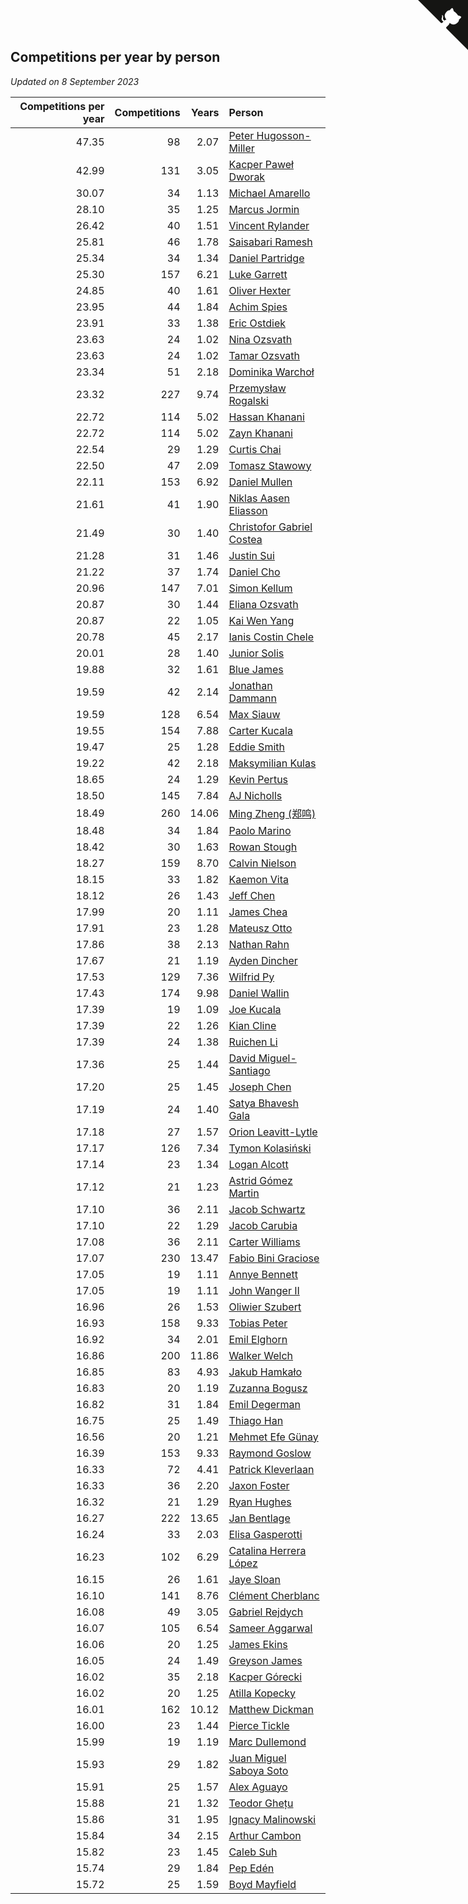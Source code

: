 ## Competitions per year by person

*Updated on  8 September 2023*

| Competitions per year | Competitions | Years | Person |
| ---: | ---: | ---: | :--- |
| 47.35 | 98 | 2.07 | [Peter Hugosson-Miller](https://www.worldcubeassociation.org/persons/2021HUGO01) |
| 42.99 | 131 | 3.05 | [Kacper Paweł Dworak](https://www.worldcubeassociation.org/persons/2020DWOR01) |
| 30.07 | 34 | 1.13 | [Michael Amarello](https://www.worldcubeassociation.org/persons/2022AMAR09) |
| 28.10 | 35 | 1.25 | [Marcus Jormin](https://www.worldcubeassociation.org/persons/2022JORM01) |
| 26.42 | 40 | 1.51 | [Vincent Rylander](https://www.worldcubeassociation.org/persons/2022RYLA01) |
| 25.81 | 46 | 1.78 | [Saisabari Ramesh](https://www.worldcubeassociation.org/persons/2021RAME01) |
| 25.34 | 34 | 1.34 | [Daniel Partridge](https://www.worldcubeassociation.org/persons/2022PART02) |
| 25.30 | 157 | 6.21 | [Luke Garrett](https://www.worldcubeassociation.org/persons/2017GARR05) |
| 24.85 | 40 | 1.61 | [Oliver Hexter](https://www.worldcubeassociation.org/persons/2022HEXT01) |
| 23.95 | 44 | 1.84 | [Achim Spies](https://www.worldcubeassociation.org/persons/2021SPIE01) |
| 23.91 | 33 | 1.38 | [Eric Ostdiek](https://www.worldcubeassociation.org/persons/2022OSTD01) |
| 23.63 | 24 | 1.02 | [Nina Ozsvath](https://www.worldcubeassociation.org/persons/2022OZSV03) |
| 23.63 | 24 | 1.02 | [Tamar Ozsvath](https://www.worldcubeassociation.org/persons/2022OZSV04) |
| 23.34 | 51 | 2.18 | [Dominika Warchoł](https://www.worldcubeassociation.org/persons/2021WARC01) |
| 23.32 | 227 | 9.74 | [Przemysław Rogalski](https://www.worldcubeassociation.org/persons/2013ROGA02) |
| 22.72 | 114 | 5.02 | [Hassan Khanani](https://www.worldcubeassociation.org/persons/2018KHAN26) |
| 22.72 | 114 | 5.02 | [Zayn Khanani](https://www.worldcubeassociation.org/persons/2018KHAN28) |
| 22.54 | 29 | 1.29 | [Curtis Chai](https://www.worldcubeassociation.org/persons/2022CHAI02) |
| 22.50 | 47 | 2.09 | [Tomasz Stawowy](https://www.worldcubeassociation.org/persons/2021STAW01) |
| 22.11 | 153 | 6.92 | [Daniel Mullen](https://www.worldcubeassociation.org/persons/2016MULL04) |
| 21.61 | 41 | 1.90 | [Niklas Aasen Eliasson](https://www.worldcubeassociation.org/persons/2021ELIA01) |
| 21.49 | 30 | 1.40 | [Christofor Gabriel Costea](https://www.worldcubeassociation.org/persons/2022COST03) |
| 21.28 | 31 | 1.46 | [Justin Sui](https://www.worldcubeassociation.org/persons/2022SUIJ01) |
| 21.22 | 37 | 1.74 | [Daniel Cho](https://www.worldcubeassociation.org/persons/2021CHOD01) |
| 20.96 | 147 | 7.01 | [Simon Kellum](https://www.worldcubeassociation.org/persons/2016KELL12) |
| 20.87 | 30 | 1.44 | [Eliana Ozsvath](https://www.worldcubeassociation.org/persons/2022OZSV01) |
| 20.87 | 22 | 1.05 | [Kai Wen Yang](https://www.worldcubeassociation.org/persons/2022YANG19) |
| 20.78 | 45 | 2.17 | [Ianis Costin Chele](https://www.worldcubeassociation.org/persons/2021CHEL01) |
| 20.01 | 28 | 1.40 | [Junior Solis](https://www.worldcubeassociation.org/persons/2022SOLI03) |
| 19.88 | 32 | 1.61 | [Blue James](https://www.worldcubeassociation.org/persons/2022JAME01) |
| 19.59 | 42 | 2.14 | [Jonathan Dammann](https://www.worldcubeassociation.org/persons/2021DAMM01) |
| 19.59 | 128 | 6.54 | [Max Siauw](https://www.worldcubeassociation.org/persons/2017SIAU02) |
| 19.55 | 154 | 7.88 | [Carter Kucala](https://www.worldcubeassociation.org/persons/2015KUCA01) |
| 19.47 | 25 | 1.28 | [Eddie Smith](https://www.worldcubeassociation.org/persons/2022SMIT20) |
| 19.22 | 42 | 2.18 | [Maksymilian Kulas](https://www.worldcubeassociation.org/persons/2021KULA02) |
| 18.65 | 24 | 1.29 | [Kevin Pertus](https://www.worldcubeassociation.org/persons/2022PERT01) |
| 18.50 | 145 | 7.84 | [AJ Nicholls](https://www.worldcubeassociation.org/persons/2015NICH04) |
| 18.49 | 260 | 14.06 | [Ming Zheng (郑鸣)](https://www.worldcubeassociation.org/persons/2009ZHEN11) |
| 18.48 | 34 | 1.84 | [Paolo Marino](https://www.worldcubeassociation.org/persons/2021MARI04) |
| 18.42 | 30 | 1.63 | [Rowan Stough](https://www.worldcubeassociation.org/persons/2022STOU01) |
| 18.27 | 159 | 8.70 | [Calvin Nielson](https://www.worldcubeassociation.org/persons/2014NIEL03) |
| 18.15 | 33 | 1.82 | [Kaemon Vita](https://www.worldcubeassociation.org/persons/2021VITA01) |
| 18.12 | 26 | 1.43 | [Jeff Chen](https://www.worldcubeassociation.org/persons/2022CHEN19) |
| 17.99 | 20 | 1.11 | [James Chea](https://www.worldcubeassociation.org/persons/2022CHEA05) |
| 17.91 | 23 | 1.28 | [Mateusz Otto](https://www.worldcubeassociation.org/persons/2022OTTO01) |
| 17.86 | 38 | 2.13 | [Nathan Rahn](https://www.worldcubeassociation.org/persons/2021RAHN01) |
| 17.67 | 21 | 1.19 | [Ayden Dincher](https://www.worldcubeassociation.org/persons/2022DINC01) |
| 17.53 | 129 | 7.36 | [Wilfrid Py](https://www.worldcubeassociation.org/persons/2016PYWI01) |
| 17.43 | 174 | 9.98 | [Daniel Wallin](https://www.worldcubeassociation.org/persons/2013WALL03) |
| 17.39 | 19 | 1.09 | [Joe Kucala](https://www.worldcubeassociation.org/persons/2022KUCA01) |
| 17.39 | 22 | 1.26 | [Kian Cline](https://www.worldcubeassociation.org/persons/2022CLIN01) |
| 17.39 | 24 | 1.38 | [Ruichen Li](https://www.worldcubeassociation.org/persons/2022LIRU02) |
| 17.36 | 25 | 1.44 | [David Miguel-Santiago](https://www.worldcubeassociation.org/persons/2022MIGU02) |
| 17.20 | 25 | 1.45 | [Joseph Chen](https://www.worldcubeassociation.org/persons/2022CHEN16) |
| 17.19 | 24 | 1.40 | [Satya Bhavesh Gala](https://www.worldcubeassociation.org/persons/2022GALA03) |
| 17.18 | 27 | 1.57 | [Orion Leavitt-Lytle](https://www.worldcubeassociation.org/persons/2022LEAV01) |
| 17.17 | 126 | 7.34 | [Tymon Kolasiński](https://www.worldcubeassociation.org/persons/2016KOLA02) |
| 17.14 | 23 | 1.34 | [Logan Alcott](https://www.worldcubeassociation.org/persons/2022ALCO02) |
| 17.12 | 21 | 1.23 | [Astrid Gómez Martin](https://www.worldcubeassociation.org/persons/2022MART26) |
| 17.10 | 36 | 2.11 | [Jacob Schwartz](https://www.worldcubeassociation.org/persons/2021SCHW01) |
| 17.10 | 22 | 1.29 | [Jacob Carubia](https://www.worldcubeassociation.org/persons/2022CARU02) |
| 17.08 | 36 | 2.11 | [Carter Williams](https://www.worldcubeassociation.org/persons/2021WILL06) |
| 17.07 | 230 | 13.47 | [Fabio Bini Graciose](https://www.worldcubeassociation.org/persons/2010GRAC02) |
| 17.05 | 19 | 1.11 | [Annye Bennett](https://www.worldcubeassociation.org/persons/2022BENN11) |
| 17.05 | 19 | 1.11 | [John Wanger II](https://www.worldcubeassociation.org/persons/2022WANG39) |
| 16.96 | 26 | 1.53 | [Oliwier Szubert](https://www.worldcubeassociation.org/persons/2022SZUB01) |
| 16.93 | 158 | 9.33 | [Tobias Peter](https://www.worldcubeassociation.org/persons/2014PETE03) |
| 16.92 | 34 | 2.01 | [Emil Elghorn](https://www.worldcubeassociation.org/persons/2021ELGH01) |
| 16.86 | 200 | 11.86 | [Walker Welch](https://www.worldcubeassociation.org/persons/2011WELC01) |
| 16.85 | 83 | 4.93 | [Jakub Hamkało](https://www.worldcubeassociation.org/persons/2018HAMK01) |
| 16.83 | 20 | 1.19 | [Zuzanna Bogusz](https://www.worldcubeassociation.org/persons/2022BOGU01) |
| 16.82 | 31 | 1.84 | [Emil Degerman](https://www.worldcubeassociation.org/persons/2021DEGE01) |
| 16.75 | 25 | 1.49 | [Thiago Han](https://www.worldcubeassociation.org/persons/2022HANT01) |
| 16.56 | 20 | 1.21 | [Mehmet Efe Günay](https://www.worldcubeassociation.org/persons/2022GUNA05) |
| 16.39 | 153 | 9.33 | [Raymond Goslow](https://www.worldcubeassociation.org/persons/2014GOSL01) |
| 16.33 | 72 | 4.41 | [Patrick Kleverlaan](https://www.worldcubeassociation.org/persons/2019KLEV01) |
| 16.33 | 36 | 2.20 | [Jaxon Foster](https://www.worldcubeassociation.org/persons/2021FOST01) |
| 16.32 | 21 | 1.29 | [Ryan Hughes](https://www.worldcubeassociation.org/persons/2022HUGH04) |
| 16.27 | 222 | 13.65 | [Jan Bentlage](https://www.worldcubeassociation.org/persons/2010BENT01) |
| 16.24 | 33 | 2.03 | [Elisa Gasperotti](https://www.worldcubeassociation.org/persons/2021GASP01) |
| 16.23 | 102 | 6.29 | [Catalina Herrera López](https://www.worldcubeassociation.org/persons/2017LOPE31) |
| 16.15 | 26 | 1.61 | [Jaye Sloan](https://www.worldcubeassociation.org/persons/2022SLOA01) |
| 16.10 | 141 | 8.76 | [Clément Cherblanc](https://www.worldcubeassociation.org/persons/2014CHER05) |
| 16.08 | 49 | 3.05 | [Gabriel Rejdych](https://www.worldcubeassociation.org/persons/2020REJD01) |
| 16.07 | 105 | 6.54 | [Sameer Aggarwal](https://www.worldcubeassociation.org/persons/2017AGGA01) |
| 16.06 | 20 | 1.25 | [James Ekins](https://www.worldcubeassociation.org/persons/2022EKIN01) |
| 16.05 | 24 | 1.49 | [Greyson James](https://www.worldcubeassociation.org/persons/2022JAME02) |
| 16.02 | 35 | 2.18 | [Kacper Górecki](https://www.worldcubeassociation.org/persons/2021GORE01) |
| 16.02 | 20 | 1.25 | [Atilla Kopecky](https://www.worldcubeassociation.org/persons/2022KOPE01) |
| 16.01 | 162 | 10.12 | [Matthew Dickman](https://www.worldcubeassociation.org/persons/2013DICK01) |
| 16.00 | 23 | 1.44 | [Pierce Tickle](https://www.worldcubeassociation.org/persons/2022TICK01) |
| 15.99 | 19 | 1.19 | [Marc Dullemond](https://www.worldcubeassociation.org/persons/2022DULL01) |
| 15.93 | 29 | 1.82 | [Juan Miguel Saboya Soto](https://www.worldcubeassociation.org/persons/2021SOTO01) |
| 15.91 | 25 | 1.57 | [Alex Aguayo](https://www.worldcubeassociation.org/persons/2022AGUA01) |
| 15.88 | 21 | 1.32 | [Teodor Ghețu](https://www.worldcubeassociation.org/persons/2022GHET01) |
| 15.86 | 31 | 1.95 | [Ignacy Malinowski](https://www.worldcubeassociation.org/persons/2021MALI02) |
| 15.84 | 34 | 2.15 | [Arthur Cambon](https://www.worldcubeassociation.org/persons/2021CAMB01) |
| 15.82 | 23 | 1.45 | [Caleb Suh](https://www.worldcubeassociation.org/persons/2022SUHC01) |
| 15.74 | 29 | 1.84 | [Pep Edén](https://www.worldcubeassociation.org/persons/2021EDEN01) |
| 15.72 | 25 | 1.59 | [Boyd Mayfield](https://www.worldcubeassociation.org/persons/2022MAYF01) |


<a href="https://github.com/jonatanklosko/wca_statistics" class="github-corner" aria-label="View source on Github"><svg width="80" height="80" viewBox="0 0 250 250" style="fill:#151513; color:#fff; position: absolute; top: 0; border: 0; right: 0;" aria-hidden="true"><path d="M0,0 L115,115 L130,115 L142,142 L250,250 L250,0 Z"></path><path d="M128.3,109.0 C113.8,99.7 119.0,89.6 119.0,89.6 C122.0,82.7 120.5,78.6 120.5,78.6 C119.2,72.0 123.4,76.3 123.4,76.3 C127.3,80.9 125.5,87.3 125.5,87.3 C122.9,97.6 130.6,101.9 134.4,103.2" fill="currentColor" style="transform-origin: 130px 106px;" class="octo-arm"></path><path d="M115.0,115.0 C114.9,115.1 118.7,116.5 119.8,115.4 L133.7,101.6 C136.9,99.2 139.9,98.4 142.2,98.6 C133.8,88.0 127.5,74.4 143.8,58.0 C148.5,53.4 154.0,51.2 159.7,51.0 C160.3,49.4 163.2,43.6 171.4,40.1 C171.4,40.1 176.1,42.5 178.8,56.2 C183.1,58.6 187.2,61.8 190.9,65.4 C194.5,69.0 197.7,73.2 200.1,77.6 C213.8,80.2 216.3,84.9 216.3,84.9 C212.7,93.1 206.9,96.0 205.4,96.6 C205.1,102.4 203.0,107.8 198.3,112.5 C181.9,128.9 168.3,122.5 157.7,114.1 C157.9,116.9 156.7,120.9 152.7,124.9 L141.0,136.5 C139.8,137.7 141.6,141.9 141.8,141.8 Z" fill="currentColor" class="octo-body"></path></svg></a><style>.github-corner:hover .octo-arm{animation:octocat-wave 560ms ease-in-out}@keyframes octocat-wave{0%,100%{transform:rotate(0)}20%,60%{transform:rotate(-25deg)}40%,80%{transform:rotate(10deg)}}@media (max-width:500px){.github-corner:hover .octo-arm{animation:none}.github-corner .octo-arm{animation:octocat-wave 560ms ease-in-out}}</style>

